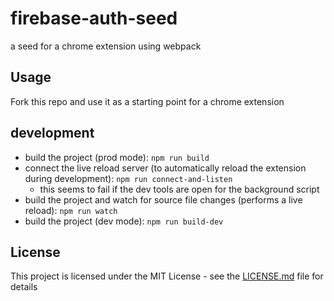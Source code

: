# firebase-auth-seed
a seed for a chrome extension using webpack

## Usage
Fork this repo and use it as a starting point for a chrome extension

## development
* build the project (prod mode): `npm run build`
* connect the live reload server (to automatically reload the extension during development): `npm run connect-and-listen`
  * this seems to fail if the dev tools are open for the background script
* build the project and watch for source file changes (performs a live reload): `npm run watch`
* build the project (dev mode): `npm run build-dev`

## License
This project is licensed under the MIT License - see the [LICENSE.md](LICENSE) file for details
